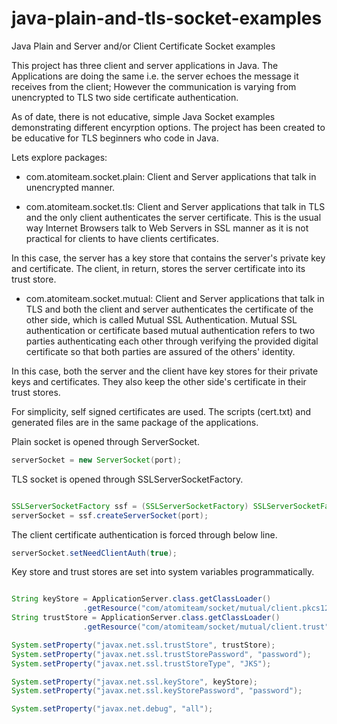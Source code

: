 # java-plain-and-tls-socket-examples
Java Plain and Server and/or Client Certificate Socket examples 

This project has three client and server applications in Java. 
The Applications are doing the same i.e. the server echoes the message it receives from the client;
However the communication is varying from unencrypted to TLS two side certificate authentication.

As of date, there is not educative, simple Java Socket examples demonstrating different encyrption options.
The project has been created to be educative for TLS beginners who code in Java.




Lets explore packages:

* com.atomiteam.socket.plain: Client and Server applications that talk in unencrypted manner.

* com.atomiteam.socket.tls: Client and Server applications that talk in TLS and the only client authenticates the server certificate. This is the usual way Internet Browsers talk to Web Servers in SSL manner as it is not practical for clients to have clients certificates. 

In this case, the server has a key store that contains the server's private key and certificate. The client, in return, stores the server certificate into its trust store.

* com.atomiteam.socket.mutual: Client and Server applications that talk in TLS and both the client and server authenticates the certificate of the other side, which is called Mutual SSL Authentication. Mutual SSL authentication or certificate based mutual authentication refers to two parties authenticating each other through verifying the provided digital certificate so that both parties are assured of the others' identity.

In this case, both the server and the client have key stores for their private keys and certificates. They also keep the other side's certificate in their trust stores. 

For simplicity, self signed certificates are used. The scripts (cert.txt) and generated files are in the same package of the applications.


Plain socket is opened through ServerSocket.

```java
serverSocket = new ServerSocket(port);
```

TLS socket is opened through SSLServerSocketFactory.

```java

SSLServerSocketFactory ssf = (SSLServerSocketFactory) SSLServerSocketFactory.getDefault();
serverSocket = ssf.createServerSocket(port);

```

The client certificate authentication is forced through below line.

```java
serverSocket.setNeedClientAuth(true);

```

Key store and trust stores are set into system variables programmatically. 

```java

String keyStore = ApplicationServer.class.getClassLoader()
				.getResource("com/atomiteam/socket/mutual/client.pkcs12").getFile();
String trustStore = ApplicationServer.class.getClassLoader()
				.getResource("com/atomiteam/socket/mutual/client.trust").getFile();

System.setProperty("javax.net.ssl.trustStore", trustStore);
System.setProperty("javax.net.ssl.trustStorePassword", "password");
System.setProperty("javax.net.ssl.trustStoreType", "JKS");

System.setProperty("javax.net.ssl.keyStore", keyStore);
System.setProperty("javax.net.ssl.keyStorePassword", "password");

System.setProperty("javax.net.debug", "all");

````
